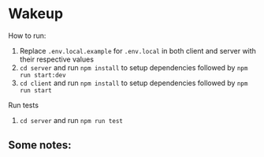 
# Wakeup

How to run:
1. Replace `.env.local.example` for `.env.local` in both client and server with their respective values
2. `cd server` and run `npm install` to setup dependencies followed by `npm run start:dev`
3. `cd client` and run `npm install` to setup dependencies followed by `npm run start`

Run tests
1. `cd server` and run `npm run test`

Some notes:
- 